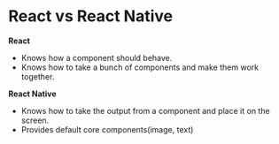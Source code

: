 # React vs React Native

**React**

- Knows how a component should behave.
- Knows how to take a bunch of components and make them work together.

**React Native**

- Knows how to take the output from a component and place it on the screen.
- Provides default core components(image, text)